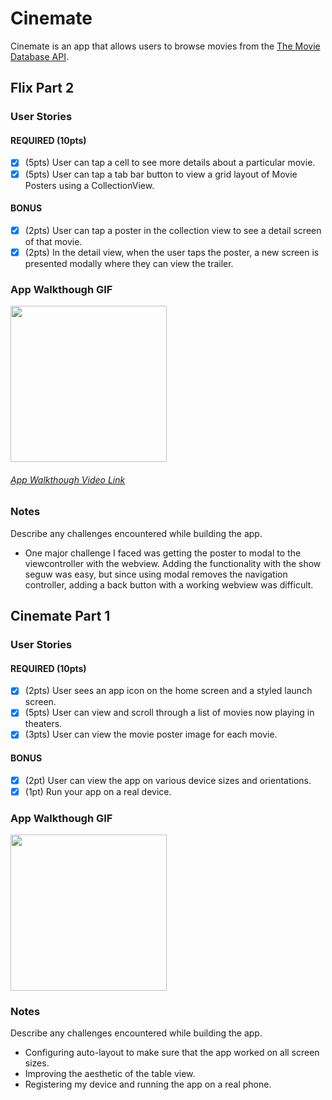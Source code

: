 # Cinemate
Cinemate is an app that allows users to browse movies from the [The Movie Database API](http://docs.themoviedb.apiary.io/#).

## Flix Part 2

### User Stories

#### REQUIRED (10pts)
- [x] (5pts) User can tap a cell to see more details about a particular movie.
- [x] (5pts) User can tap a tab bar button to view a grid layout of Movie Posters using a CollectionView.

#### BONUS
- [x] (2pts) User can tap a poster in the collection view to see a detail screen of that movie.
- [x] (2pts) In the detail view, when the user taps the poster, a new screen is presented modally where they can view the trailer.

### App Walkthough GIF

<img src="http://g.recordit.co/nKkLjxHB5o.gif" width=250><br>

###### [App Walkthough Video Link](https://streamable.com/s/16wem/qgeydt.mp4)

### Notes
Describe any challenges encountered while building the app.
- One major challenge I faced was getting the poster to modal to the viewcontroller with the webview. Adding the functionality with the show seguw was easy, but since using modal removes the navigation controller, adding a back button with a working webview was difficult. 

## Cinemate Part 1

### User Stories

#### REQUIRED (10pts)
- [x] (2pts) User sees an app icon on the home screen and a styled launch screen.
- [x] (5pts) User can view and scroll through a list of movies now playing in theaters.
- [x] (3pts) User can view the movie poster image for each movie.

#### BONUS
- [x] (2pt) User can view the app on various device sizes and orientations.
- [x] (1pt) Run your app on a real device.

### App Walkthough GIF
<img src="http://g.recordit.co/stAkbHN1uB.gif" width=250><br>

### Notes
Describe any challenges encountered while building the app.
- Configuring auto-layout to make sure that the app worked on all screen sizes.
- Improving the aesthetic of the table view.
- Registering my device and running the app on a real phone.
